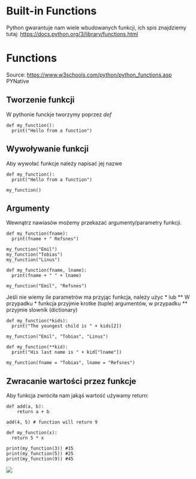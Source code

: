 # Built-in Functions
Python gwarantuje nam wiele wbudowanych funkcji, ich spis znajdziemy tutaj:
https://docs.python.org/3/library/functions.html


# Functions
Source: https://www.w3schools.com/python/python_functions.asp
PYNative
## Tworzenie funkcji
W pythonie funckje tworzymy poprzez *def*

```
def my_function():
  print("Hello from a function")
```

## Wywoływanie funkcji
Aby wywołać funkcje należy napisać jej nazwe

```
def my_function():
  print("Hello from a function")

my_function()
```

## Argumenty
Wewnątrz nawiasów możemy przekazać argumenty/parametry funkcji.

```
def my_function(fname):
  print(fname + " Refsnes")

my_function("Emil")
my_function("Tobias")
my_function("Linus")

def my_function(fname, lname):
  print(fname + " " + lname)

my_function("Emil", "Refsnes")
```

Jeśli nie wiemy ile parametrów ma przyjąc funkcja, należy użyc * lub **
W przypadku * funkcja przyjmie krotke (tuple) argumentów, w przypadku ** przyjmie slownik (dictionary)

```
def my_function(*kids):
  print("The youngest child is " + kids[2])

my_function("Emil", "Tobias", "Linus")

def my_function(**kid):
  print("His last name is " + kid["lname"])

my_function(fname = "Tobias", lname = "Refsnes")
```
## Zwracanie wartości przez funkcje
Aby funkcja zwróciła nam jakąś wartość używamy return:

```
def add(a, b):
    return a + b

add(4, 5) # function will return 9

def my_function(x):
  return 5 * x

print(my_function(3)) #15
print(my_function(5)) #25
print(my_function(9)) #45
```

![](/python_functions.jpg)
